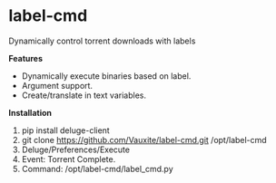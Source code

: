 # label-cmd
Dynamically control torrent downloads with labels

**Features**

* Dynamically execute binaries based on label.
* Argument support.
* Create/translate in text variables.

**Installation**

1. pip install deluge-client
2. git clone https://github.com/Vauxite/label-cmd.git /opt/label-cmd
3. Deluge/Preferences/Execute
4. Event: Torrent Complete.
5. Command: /opt/label-cmd/label_cmd.py
